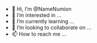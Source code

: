 - 👋 Hi, I’m @NameNumion
- 👀 I’m interested in ...
- 🌱 I’m currently learning ...
- 💞️ I’m looking to collaborate on ...
- 📫 How to reach me ...

<!---
NameNumion/NameNumion is a ✨ special ✨ repository because its `README.md` (this file) appears on your GitHub profile.
You can click the Preview link to take a look at your changes.
--->

